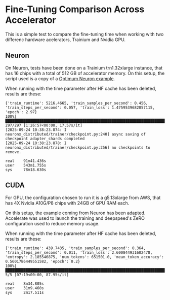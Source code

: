 # Fine-Tuning Comparison Across Accelerator

This is a simple test to compare the fine-tuning time when working with two differenc hardware acelerators, Trainium and Nvidia GPU.

## Neuron

On Neuron, tests have been done on a Trainium trn1.32xlarge instance, that has 16 chips with a total of 512 GB of accelerator memory. On this setup, the script used is a copy of a [Optimum Neuron example](https://github.com/huggingface/optimum-neuron/blob/v0.3.0-release/examples/training/qwen3/finetune_qwen3.py).

When running with the time parameter after HF cache has been deleted, results are these:

```
{'train_runtime': 5216.4665, 'train_samples_per_second': 0.456, 'train_steps_per_second': 0.057, 'train_loss': 1.4759539682857115, 'epoch': 2.97}
100%|███████████████████████████████████████████████████████████████████████████████████████████| 297/297 [1:26:57<00:00, 17.57s/it]
[2025-09-24 10:38:23.874: I neuronx_distributed/trainer/checkpoint.py:240] async saving of checkpoint adapter_shards completed
[2025-09-24 10:38:23.878: I neuronx_distributed/trainer/checkpoint.py:256] no checkpoints to remove.

real    91m41.436s
user    543m1.755s
sys     78m18.630s
```

## CUDA

For GPU, the configuration chosen to run it is a g5.13xlarge from AWS, that has 4X Nvidia A10G/P8 chips with 24GB of GPU RAM each.

On this setup, the example coming from Neuron has been adapted. Accelerate was used to launch the training and deepspeed's ZeRO configuration used to reduce memory usage.

When running with the time parameter after HF cache has been deleted, results are these:

```
{'train_runtime': 439.7435, 'train_samples_per_second': 0.364, 'train_steps_per_second': 0.011, 'train_loss': 2.600844931602478, 'entropy': 2.185546875, 'num_tokens': 651501.0, 'mean_token_accuracy': 0.5601786449551582, 'epoch': 0.2}
100%|██████████████████████████████████████████████████████████████████████████████████████████████████████████████████████| 5/5 [07:19<00:00, 87.95s/it]

real    8m34.805s
user    31m9.460s
sys     2m17.511s
```

